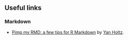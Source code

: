 ## Useful links

### Markdown

* [Pimp my RMD: a few tips for R Markdown](https://holtzy.github.io/Pimp-my-rmd/) by [Yan Holtz](https://www.yan-holtz.com/).
